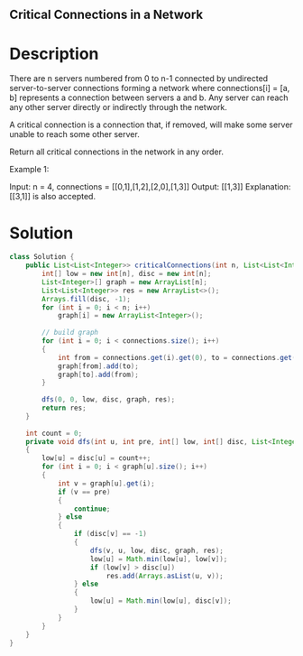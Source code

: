 Critical Connections in a Network
---

# Description
There are n servers numbered from 0 to n-1 connected by undirected server-to-server connections forming a network where connections[i] = [a, b] represents a connection between servers a and b. Any server can reach any other server directly or indirectly through the network.

A critical connection is a connection that, if removed, will make some server unable to reach some other server.

Return all critical connections in the network in any order.

 

Example 1:



Input: n = 4, connections = [[0,1],[1,2],[2,0],[1,3]]
Output: [[1,3]]
Explanation: [[3,1]] is also accepted.

# Solution
```java
class Solution {
    public List<List<Integer>> criticalConnections(int n, List<List<Integer>> connections) {
        int[] low = new int[n], disc = new int[n];
        List<Integer>[] graph = new ArrayList[n];
        List<List<Integer>> res = new ArrayList<>();
        Arrays.fill(disc, -1);
        for (int i = 0; i < n; i++)
            graph[i] = new ArrayList<Integer>();
        
        // build graph
        for (int i = 0; i < connections.size(); i++)
        {
            int from = connections.get(i).get(0), to = connections.get(i).get(1);
            graph[from].add(to);
            graph[to].add(from);
        }
        
        dfs(0, 0, low, disc, graph, res);
        return res;
    }
    
    int count = 0;
    private void dfs(int u, int pre, int[] low, int[] disc, List<Integer>[] graph, List<List<Integer>> res)
    {
        low[u] = disc[u] = count++;
        for (int i = 0; i < graph[u].size(); i++)
        {
            int v = graph[u].get(i);
            if (v == pre)
            {
                continue;
            } else 
            {
                if (disc[v] == -1)
                {
                    dfs(v, u, low, disc, graph, res);
                    low[u] = Math.min(low[u], low[v]);
                    if (low[v] > disc[u])
                        res.add(Arrays.asList(u, v));
                } else 
                {
                    low[u] = Math.min(low[u], disc[v]);
                }
            }
        }
    }
}
```
